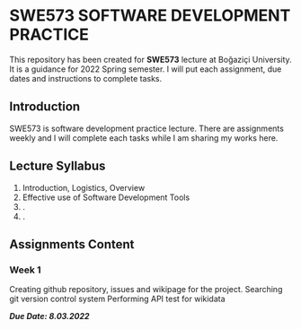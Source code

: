 # SWE573 SOFTWARE DEVELOPMENT PRACTICE

This repository has been created for **SWE573** lecture at Boğaziçi University. It is a guidance for 2022 Spring semester. I will put each assignment, due dates and instructions to complete tasks. 

## Introduction

SWE573 is software development practice lecture. There are assignments weekly and I will complete each tasks while I am sharing my works here.

## Lecture Syllabus

 1. Introduction, Logistics, Overview
 2. Effective use of Software Development Tools
 3. .
 4. .

## Assignments Content

### Week 1

Creating github repository, issues and wikipage for the project.
Searching git version control system
Performing API test for wikidata

***Due Date: 8.03.2022***

